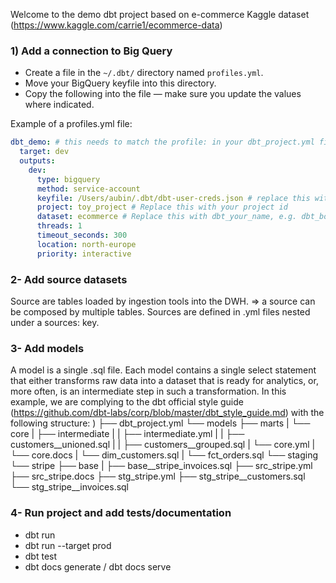 Welcome to the demo dbt project based on e-commerce Kaggle dataset (https://www.kaggle.com/carrie1/ecommerce-data)

### 1) Add a connection to Big Query
 - Create a file in the `~/.dbt/` directory named `profiles.yml`.
 - Move your BigQuery keyfile into this directory. 
 - Copy the following into the file — make sure you update the values where indicated.

Example of a profiles.yml file:

```yaml
dbt_demo: # this needs to match the profile: in your dbt_project.yml file
  target: dev
  outputs:
    dev:
      type: bigquery
      method: service-account
      keyfile: /Users/aubin/.dbt/dbt-user-creds.json # replace this with the full path to your keyfile
      project: toy_project # Replace this with your project id
      dataset: ecommerce # Replace this with dbt_your_name, e.g. dbt_bob
      threads: 1
      timeout_seconds: 300
      location: north-europe
      priority: interactive
```

### 2- Add source datasets
Source are tables loaded by ingestion tools into the DWH. ⇒ a source can be composed by multiple tables.
Sources are defined in .yml files nested under a sources: key. 

### 3- Add models
A model is a single .sql file. Each model contains a single select statement that either transforms raw data into a dataset that is ready for analytics, or, more often, is an intermediate step in such a transformation.
In this example, we are complying to the dbt official style guide (https://github.com/dbt-labs/corp/blob/master/dbt_style_guide.md) with the following structure:
)
├── dbt_project.yml
└── models
    ├── marts
    |   └── core
    |       ├── intermediate
    |       |   ├── intermediate.yml
    |       |   ├── customers__unioned.sql
    |       |   ├── customers__grouped.sql
    |       └── core.yml
    |       └── core.docs
    |       └── dim_customers.sql
    |       └── fct_orders.sql
    └── staging
        └── stripe
            ├── base
            |   ├── base__stripe_invoices.sql
            ├── src_stripe.yml
            ├── src_stripe.docs
            ├── stg_stripe.yml
            ├── stg_stripe__customers.sql
            └── stg_stripe__invoices.sql

### 4- Run project and add tests/documentation
- dbt run
- dbt run --target prod
- dbt test
- dbt docs generate / dbt docs serve